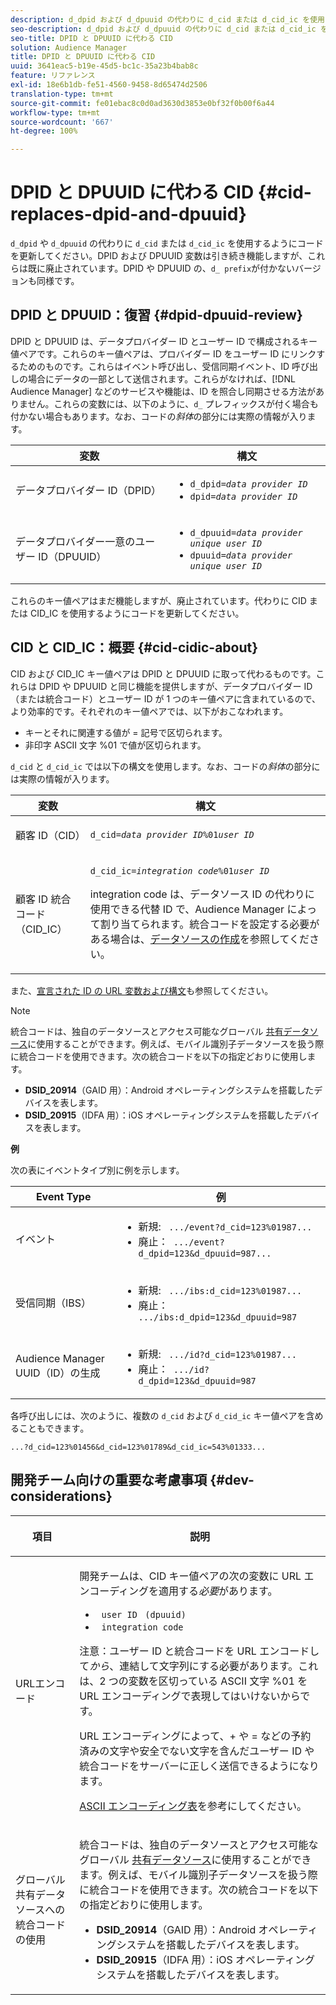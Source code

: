 ```yaml
---
description: d_dpid および d_dpuuid の代わりに d_cid または d_cid_ic を使用するようにコードを更新します。DPID および DPUUID 変数は引き続き機能しますが、これらは既に廃止されています。DPID や DPUUID の、d_ プレフィックスが付かないバージョンも同様です。
seo-description: d_dpid および d_dpuuid の代わりに d_cid または d_cid_ic を使用するようにコードを更新します。DPID および DPUUID 変数は引き続き機能しますが、これらは既に廃止されています。DPID や DPUUID の、d_ プレフィックスが付かないバージョンも同様です。
seo-title: DPID と DPUUID に代わる CID
solution: Audience Manager
title: DPID と DPUUID に代わる CID
uuid: 3641eac5-b19e-45d5-bc1c-35a23b4bab8c
feature: リファレンス
exl-id: 18e6b1db-fe51-4560-9458-8d65474d2506
translation-type: tm+mt
source-git-commit: fe01ebac8c0d0ad3630d3853e0bf32f0b00f6a44
workflow-type: tm+mt
source-wordcount: '667'
ht-degree: 100%

---
```


# DPID と DPUUID に代わる CID {#cid-replaces-dpid-and-dpuuid}

`d_dpid` や `d_dpuuid` の代わりに `d_cid` または `d_cid_ic` を使用するようにコードを更新してください。DPID および DPUUID 変数は引き続き機能しますが、これらは既に廃止されています。DPID や DPUUID の、`d_ prefix`が付かないバージョンも同様です。

## DPID と DPUUID：復習 {#dpid-dpuuid-review}

DPID と DPUUID は、データプロバイダー ID とユーザー ID で構成されるキー値ペアです。これらのキー値ペアは、プロバイダー ID をユーザー ID にリンクするためのものです。これらはイベント呼び出し、受信同期イベント、ID 呼び出しの場合にデータの一部として送信されます。これらがなければ、[!DNL Audience Manager] などのサービスや機能は、ID を照合し同期させる方法がありません。これらの変数には、以下のように、`d_` プレフィックスが付く場合も付かない場合もあります。なお、コードの&#x200B;*斜体*&#x200B;の部分には実際の情報が入ります。

<table id="table_932B4416AE1E44E4A1E98D779D3B1ED5"> 
 <thead> 
  <tr> 
   <th colname="col1" class="entry"> 変数 </th> 
   <th colname="col2" class="entry"> 構文 </th> 
  </tr> 
 </thead>
 <tbody> 
  <tr> 
   <td colname="col1"> <p>データプロバイダー ID（DPID） </p> </td> 
   <td colname="col2"> 
    <ul id="ul_0567D39DCE784C20A81EC0845C7B1C6B"> 
     <li id="li_DDD8C18266314987A7C802918F4892A8"> <code>d_dpid=<i>data provider ID</i></code> </li> 
     <li id="li_80185558932E416698ABD71158303EA8"> <code>dpid=<i>data provider ID</i></code> </li> 
    </ul> </td> 
  </tr> 
  <tr> 
   <td colname="col1"> <p>データプロバイダー一意のユーザー ID（DPUUID） </p> </td> 
   <td colname="col2"> 
    <ul id="ul_EA7F769523B142CE8FF5886E5CDFF2D9"> 
     <li id="li_C984E2FF0A83495880BB87C610FA3F79"> <code>d_dpuuid=<i>data provider unique user ID</i></code> </li> 
     <li id="li_DCFFAC995DCC49F489ACEFD97A06F877"> <code>dpuuid=<i>data provider unique user ID</i></code> </li> 
    </ul> </td> 
  </tr> 
 </tbody> 
</table>

これらのキー値ペアはまだ機能しますが、廃止されています。代わりに CID または CID_IC を使用するようにコードを更新してください。

## CID と CID_IC：概要  {#cid-cidic-about}

CID および CID_IC キー値ペアは DPID と DPUUID に取って代わるものです。これらは DPID や DPUUID と同じ機能を提供しますが、データプロバイダー ID（または統合コード）とユーザー ID が 1 つのキー値ペアに含まれているので、より効率的です。それぞれのキー値ペアでは、以下がおこなわれます。

* キーとそれに関連する値が = 記号で区切られます。
* 非印字 ASCII 文字 %01 で値が区切られます。

`d_cid` と `d_cid_ic` では以下の構文を使用します。なお、コードの&#x200B;*斜体*&#x200B;の部分には実際の情報が入ります。

<table id="table_0C8A4F8FDBC84416B4EB476F67BCFA8E"> 
 <thead> 
  <tr> 
   <th colname="col1" class="entry"> 変数 </th> 
   <th colname="col2" class="entry"> 構文 </th> 
  </tr> 
 </thead>
 <tbody> 
  <tr> 
   <td colname="col1"> <p>顧客 ID（CID） </p> </td> 
   <td colname="col2"> <p> <code>d_cid=<i>data provider ID</i>%01<i>user ID</i></code> </p> </td> 
  </tr> 
  <tr> 
   <td colname="col1"> <p>顧客 ID 統合コード（CID_IC） </p> </td> 
   <td colname="col2"> <p> <code>d_cid_ic=<i>integration code</i>%01<i>user ID</i></code> </p> <p> <span class="term"> integration code</span> は、データソース ID の代わりに使用できる代替 ID で、<span class="keyword">Audience Manager</span> によって割り当てられます。統合コードを設定する必要がある場合は、<a href="../features/manage-datasources.md#create-data-source">データソースの作成</a>を参照してください。 </p> </td> 
  </tr> 
 </tbody> 
</table>

また、[宣言された ID の URL 変数および構文](../features/declared-ids.md#variables-and-syntax)も参照してください。

>[!NOTE]
>
>統合コードは、独自のデータソースとアクセス可能なグローバル [共有データソース](../features/datasources-list-and-settings.md#settings-menu-options)に使用することができます。例えば、モバイル識別子データソースを扱う際に統合コードを使用できます。次の統合コードを以下の指定どおりに使用します。

* **DSID_20914**（GAID 用）：Android オペレーティングシステムを搭載したデバイスを表します。
* **DSID_20915**（IDFA 用）：iOS オペレーティングシステムを搭載したデバイスを表します。

**例**

次の表にイベントタイプ別に例を示します。

<table id="table_097A58CCD6E64C4DB0652271A4F31AE8"> 
 <thead> 
  <tr> 
   <th colname="col1" class="entry"> Event Type </th> 
   <th colname="col2" class="entry"> 例 </th> 
  </tr>
 </thead>
 <tbody> 
  <tr> 
   <td colname="col1"> <p>イベント </p> </td> 
   <td colname="col2"> 
    <ul id="ul_6EAB4188C6954512A28D1A8328794BCB"> 
     <li id="li_344AAEF1622343489E2AD6E2929CEA98">新規: <code> .../event?d_cid=123%01987...</code> </li> 
     <li id="li_B673C1BA5AD24C46AB8F8232EF89CE89">廃止：<code> .../event?d_dpid=123&amp;d_dpuuid=987...</code> </li> 
    </ul> </td> 
  </tr> 
  <tr> 
   <td colname="col1"> <p>受信同期（IBS） </p> </td> 
   <td colname="col2"> 
    <ul id="ul_78270745CBC2469B8CA9EDB7032B8F92"> 
     <li id="li_8C4620A04504442185F013F74E6B0647">新規: <code> .../ibs:d_cid=123%01987...</code> </li> 
     <li id="li_2A8F761C76334C1BB097CF1A9D7E8429">廃止：<code> .../ibs:d_dpid=123&amp;d_dpuuid=987</code> </li> 
    </ul> </td> 
  </tr> 
  <tr> 
   <td colname="col1"> <p>Audience Manager UUID（ID）の生成 </p> </td> 
   <td colname="col2"> 
    <ul id="ul_EAA764DCFF7244F69ABF67ACEE13E579"> 
     <li id="li_18467A531FAF454A881CBD157BBFD6D2">新規: <code> .../id?d_cid=123%01987...</code> </li> 
     <li id="li_433C33F7BC284362AC7CC3C9DC0BF471">廃止：<code> .../id?d_dpid=123&amp;d_dpuuid=987</code> </li> 
    </ul> </td> 
  </tr> 
 </tbody> 
</table>

各呼び出しには、次のように、複数の `d_cid` および `d_cid_ic` キー値ペアを含めることもできます｡

```
...?d_cid=123%01456&d_cid=123%01789&d_cid_ic=543%01333...
```

## 開発チーム向けの重要な考慮事項 {#dev-considerations}

<table id="table_5DD068FAE68A42CDB49B6C064706802A"> 
 <thead> 
  <tr> 
   <th colname="col1" class="entry"> <p>項目 </p> </th> 
   <th colname="col2" class="entry"> <p>説明 </p> </th> 
  </tr>
 </thead>
 <tbody> 
  <tr> 
   <td colname="col1"> <p>URLエンコード </p> </td> 
   <td colname="col2"> <p>開発チームは、CID キー値ペアの次の変数に URL エンコーディングを適用する<i>必要</i>があります。 </p> <p> 
     <ul id="ul_66DCB63C60914057B2BE21F49D9A36CA"> 
      <li id="li_6D82B4DB40BB4BB0B8FAF5841577FAAC"><code> user ID</code> <code> (dpuuid)</code> </li> 
      <li id="li_D2F94B07B0D84B09A5CDFA48518DDD62"><code> integration code</code> </li> 
     </ul> </p> <p> <p>注意：ユーザー ID と統合コードを URL エンコードして<i>から</i>、連結して文字列にする必要があります。これは、2 つの変数を区切っている ASCII 文字 %01 を URL エンコーディングで表現してはいけないからです。 </p> </p> <p>URL エンコーディングによって、+ や = などの予約済みの文字や安全でない文字を含んだユーザー ID や統合コードをサーバーに正しく送信できるようになります。 </p> <p><a href="https://www.w3schools.com/tags/ref_urlencode.asp" format="https" scope="external">ASCII エンコーディング表</a>を参考にしてください。 </p> </td> 
  </tr> 
  <tr> 
   <td colname="col1"> <p>グローバル共有データソースへの統合コードの使用 </p> </td> 
   <td colname="col2"> <p>統合コードは、独自のデータソースとアクセス可能なグローバル <a href="../features/datasources-list-and-settings.md#settings-menu-options">共有データソース</a>に使用することができます。例えば、モバイル識別子データソースを扱う際に統合コードを使用できます。次の統合コードを以下の指定どおりに使用します。 </p> <p> 
     <ul id="ul_B306EE96A3BD4CE982E113D5E23826CF"> 
      <li id="li_3340C7AFA9AB4105A2CCF3E476EC7552"> <b>DSID_20914</b>（GAID 用）：Android オペレーティングシステムを搭載したデバイスを表します。 </li> 
      <li id="li_779D9F08021043FCB233A0ABF5160C76"> <b>DSID_20915</b>（IDFA 用）：iOS オペレーティングシステムを搭載したデバイスを表します。 </li> 
     </ul> </p> </td> 
  </tr> 
 </tbody> 
</table>
